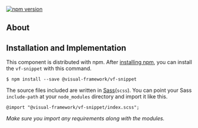 [![npm version](https://badge.fury.io/js/%40visual-framework%2Fvf-snippet.svg)](https://badge.fury.io/js/%40visual-framework%2Fvf-snippet)

## About

## Installation and Implementation

This component is distributed with npm. After [installing npm](https://www.npmjs.com/get-npm), you can install the `vf-snippet` with this command.

```
$ npm install --save @visual-framework/vf-snippet
```

The source files included are written in [Sass](http://sass-lang.com)(`scss`). You can point your Sass `include-path` at your `node_modules` directory and import it like this.

```
@import "@visual-framework/vf-snippet/index.scss";
```

_Make sure you import any requirements along with the modules._
